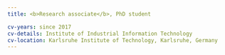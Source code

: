 ```yaml
---
title: <b>Research associate</b>, PhD student

cv-years: since 2017
cv-details: Institute of Industrial Information Technology
cv-location: Karlsruhe Institute of Technology, Karlsruhe, Germany
---
```

